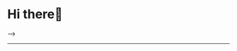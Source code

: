<h1>Hi there👋</h1>

<!-- <div>
<!--   <img src="https://github-readme-stats.vercel.app/api?username=DariaLaz&theme=tokyonight"> -->
<!--   <img  height="170" src="https://github-readme-stats.vercel.app/api?username=darialaz&show_icons=true&title_color=ffffff&icon_color=34abeb&text_color=daf7dc&bg_color=151515" /> -->
<!--   <img height="200" style="max-width: 100%;" src="https://github-readme-stats.vercel.app/api/top-langs/?username=DariaLaz&theme=tokyonight"> -->
<!--   <img height="170" src="https://github-readme-stats.vercel.app/api/top-langs/?username=darialaz&layout=compact&show_icons=true&title_color=ffffff&icon_color=34abeb&text_color=daf7dc&bg_color=151515" style="vertical-align: top;" /> -->
<!-- </div>  -->
 -->
<hr>

<!--  <table>
        <tr>
            <th colspan="2">SoftUni Certificates</th>
        </tr>
        <tr>
            <td rowspan="2">C# Advanced</td>
            <td><a href="https://softuni.bg/certificates/details/114385/596f13a3">&#9989; C# Advanced</a></td>
        </tr>
        <tr>
            <td><a href="https://softuni.bg/certificates/details/120534/afa2b87c">&#9989; C# OOP</a></td>
        </tr>
        <tr>
            <td rowspan="2">JS Advanced</td>
            <td><a href="https://softuni.bg/certificates/details/126566/6087e377">&#9989; JS Advanced</a></td>
        </tr>
        <tr>
            <td><a href="https://softuni.bg/certificates/details/130370/ee004ca0">JS Applications</a></td>
        </tr>
</table> -->

